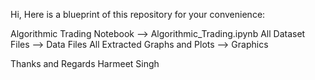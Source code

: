 Hi,
Here is a blueprint of this repository for your convenience:

Algorithmic Trading Notebook --> Algorithmic_Trading.ipynb
All Dataset Files --> Data Files
All Extracted Graphs and Plots --> Graphics

Thanks and Regards
Harmeet Singh
